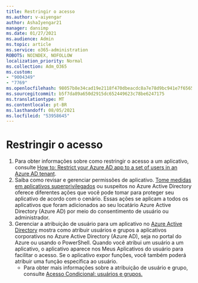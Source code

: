 ```yaml
---
title: Restringir o acesso
ms.author: v-aiyengar
author: AshaIyengar21
manager: dansimp
ms.date: 01/27/2021
ms.audience: Admin
ms.topic: article
ms.service: o365-administration
ROBOTS: NOINDEX, NOFOLLOW
localization_priority: Normal
ms.collection: Adm_O365
ms.custom:
- "9004349"
- "7769"
ms.openlocfilehash: 98057b8e34cad19e2118f470dbeacdc8a7e78d9bc941e7f6565743201a541b56
ms.sourcegitcommit: b5f7da89a650d2915dc652449623c78be6247175
ms.translationtype: MT
ms.contentlocale: pt-BR
ms.lasthandoff: 08/05/2021
ms.locfileid: "53958645"
---
```

# <a name="restricting-access"></a>Restringir o acesso

1. Para obter informações sobre como restringir o acesso a um aplicativo, consulte [How to: Restrict your Azure AD app to a set of users in an Azure AD tenant](https://docs.microsoft.com/azure/active-directory/develop/howto-restrict-your-app-to-a-set-of-users).
1. Saiba como revisar e gerenciar permissões de aplicativo. [Tome medidas em aplicativos superprivilegados](https://docs.microsoft.com/azure/active-directory/manage-apps/manage-application-permissions#control-access-to-an-application) ou suspeitos no Azure Active Directory oferece diferentes ações que você pode tomar para proteger seu aplicativo de acordo com o cenário. Essas ações se aplicam a todos os aplicativos que foram adicionados ao seu locatário Azure Active Directory (Azure AD) por meio do consentimento de usuário ou administrador.
1. Gerenciar a atribuição de usuário para um aplicativo no [Azure Active Directory](https://docs.microsoft.com/azure/active-directory/manage-apps/assign-user-or-group-access-portal#configure-an-application-to-require-user-assignment) mostra como atribuir usuários e grupos a aplicativos corporativos no Azure Active Directory (Azure AD), seja no portal do Azure ou usando o PowerShell. Quando você atribui um usuário a um aplicativo, o aplicativo aparece nos Meus Aplicativos do usuário para facilitar o acesso. Se o aplicativo expor funções, você também poderá atribuir uma função específica ao usuário.
    - Para obter mais informações sobre a atribuição de usuário e grupo, consulte [Acesso Condicional: usuários e grupos.](https://docs.microsoft.com/azure/active-directory/conditional-access/concept-conditional-access-users-groups)
